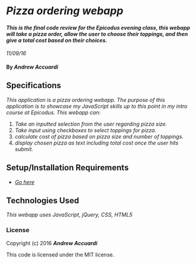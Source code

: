 # _Pizza ordering webapp_

#### _This is the final code review for the Epicodus evening class, this webapp will take a pizza order, allow the user to choose their toppings, and then give a total cost based on their choices._
_11/09/16_

#### By _**Andrew Accuardi**_

## Specifications

 _This application is a pizza ordering webapp. The purpose of this application is to showcase my JavaScript skills up to this point in my intro course at Epicodus. This webapp can:_
  1. _Take an inputted selection from the user regarding pizza size._
  2. _Take input using checkboxes to select toppings for pizza._
  3. _calculate cost of pizza based on pizza size and number of toppings._
  4. _display chosen pizza as text including total cost once the user hits submit._

## Setup/Installation Requirements

* _[Go here](https://medicciardi.github.io/pizza)_

## Technologies Used

_This webapp uses JavaScript, jQuery, CSS, HTML5_

### License

Copyright (c) 2016 **_Andrew Accuardi_**

This code is licensed under the MIT license.
